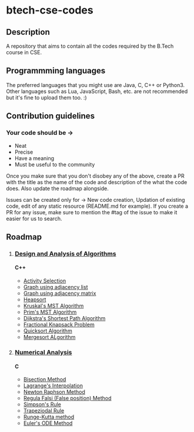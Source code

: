 # btech-cse-codes

## Description

A repository that aims to contain all the codes required by the B.Tech course in CSE.

## Programmming languages 

The preferred languages that you might use are Java, C, C++ or Python3. Other languages such as Lua, JavaScript, Bash, etc. are not recommended but it's fine to upload them too. :)

## Contribution guidelines

### Your code should be ->

- Neat
- Precise
- Have a meaning
- Must be useful to the community

Once you make sure that you don't disobey any of the above, create a PR with the title as the name of the code and description of the what the code does. Also update the roadmap alongside.

Issues can be created only for -> New code creation, Updation of existing code, edit of any static resource (README.md for example). If you create a PR for any issue, make sure to mention the #tag of the issue to make it easier for us to search.

## Roadmap 
1. ### [Design and Analysis of Algorithms](./design_and_analysis_of_algorithms/)
    #### C++
    * [Activity Selection](./design_and_analysis_of_algorithms/activity-selection.cpp)
    * [Graph using adjacency list](./design_and_analysis_of_algorithms/graph-using-list.cpp)
    * [Graph using adjacency matrix](./design_and_analysis_of_algorithms/graph-using-matrix.cpp)
    * [Heapsort](./design_and_analysis_of_algorithms/heapsort.cpp)
    * [Kruskal's MST Algorithm](./design_and_analysis_of_algorithms/kruskal.cpp)
    * [Prim's MST Algorithm](./design_and_analysis_of_algorithms/prims_code.cpp)
    * [Dijkstra's Shortest Path Algorithm](./design_and_analysis_of_algorithms/dijkstras_algorithm.cpp)
    * [Fractional Knapsack Problem](./design_and_analysis_of_algorithms/fractional_knapsack.cpp)
    * [Quicksort Algorithm](./design_and_analysis_of_algorithms/quicksort.cpp)
    * [Mergesort ALgorithm](./design_and_analysis_of_algorithms/mergesort.cpp) 

2. ### [Numerical Analysis](./numerical_analysis/)
    #### C
    * [Bisection Method](./numerical_analysis/bisection.c)
    * [Lagrange's Interpolation](./numerical_analysis/lagranges_interpolation.c)
    * [Newton Raphson Method](./numerical_analysis/newton_raphson.c)
    * [Regula Falsi (False position) Method](./numerical_analysis/regula_falsi.c)
    * [Simpson's Rule](./numerical_analysis/simpsons_rule.c)
    * [Trapeziodal Rule](./numerical_analysis/trapezoidal_rule.c)
    * [Runge-Kutta method](./numerical_analysis/runge_kutta.c)
    * [Euler's ODE Method](./numerical_analysis/eulers_ode.c)
